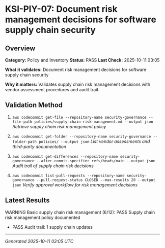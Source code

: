 # KSI-PIY-07: Document risk management decisions for software supply chain security

## Overview

**Category:** Policy and Inventory
**Status:** PASS
**Last Check:** 2025-10-11 03:05

**What it validates:** Document risk management decisions for software supply chain security

**Why it matters:** Validates supply chain risk management decisions with vendor assessment procedures and audit trail.

## Validation Method

1. `aws codecommit get-file --repository-name security-governance --file-path policies/supply-chain-risk-management.md --output json`
   *Retrieve supply chain risk management policy*

2. `aws codecommit get-folder --repository-name security-governance --folder-path policies/ --output json`
   *List vendor assessments and third-party documentation*

3. `aws codecommit get-differences --repository-name security-governance --after-commit-specifier refs/heads/main --output json`
   *Audit trail of supply chain risk decisions*

4. `aws codecommit list-pull-requests --repository-name security-governance --pull-request-status CLOSED --max-results 20 --output json`
   *Verify approval workflow for risk management decisions*

## Latest Results

WARNING Basic supply chain risk management (6/12): PASS Supply chain risk management policy documented
- PASS Audit trail: 1 supply chain updates

---
*Generated 2025-10-11 03:05 UTC*